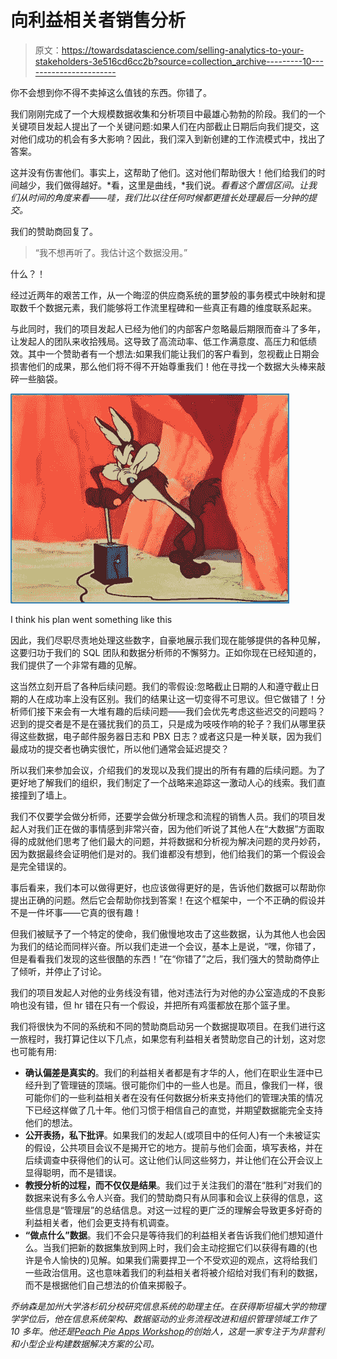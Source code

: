 # 向利益相关者销售分析

> 原文：<https://towardsdatascience.com/selling-analytics-to-your-stakeholders-3e516cd6cc2b?source=collection_archive---------10----------------------->

你不会想到你不得不卖掉这么值钱的东西。你错了。

我们刚刚完成了一个大规模数据收集和分析项目中最雄心勃勃的阶段。我们的一个关键项目发起人提出了一个关键问题:如果人们在内部截止日期后向我们提交，这对他们成功的机会有多大影响？因此，我们深入到新创建的工作流模式中，找出了答案。

这并没有伤害他们。事实上，这帮助了他们。这对他们帮助很大！他们给我们的时间越少，我们做得越好。*看，这里是曲线，*我们说。*看看这个置信区间。让我们从时间的角度来看——哇，我们比以往任何时候都更擅长处理最后一分钟的提交。*

我们的赞助商回复了。

> “我不想再听了。我估计这个数据没用。”

什么？！

经过近两年的艰苦工作，从一个晦涩的供应商系统的噩梦般的事务模式中映射和提取数千个数据元素，我们能够将工作流里程碑和一些真正有趣的维度联系起来。

与此同时，我们的项目发起人已经为他们的内部客户忽略最后期限而奋斗了多年，让发起人的团队来收拾残局。这导致了高流动率、低工作满意度、高压力和低绩效。其中一个赞助者有一个想法:如果我们能让我们的客户看到，忽视截止日期会损害他们的成果，那么他们将不得不开始尊重我们！他在寻找一个数据大头棒来敲碎一些脑袋。

![](img/258fd9305a70ab9da8d4211392ac1378.png)

I think his plan went something like this

因此，我们尽职尽责地处理这些数字，自豪地展示我们现在能够提供的各种见解，这要归功于我们的 SQL 团队和数据分析师的不懈努力。正如你现在已经知道的，我们提供了一个非常有趣的见解。

这当然立刻开启了各种后续问题。我们的零假设:忽略截止日期的人和遵守截止日期的人在成功率上没有区别。我们的结果让这一切变得不可思议。但它做错了！分析师们接下来会有一大堆有趣的后续问题——我们会优先考虑这些迟交的问题吗？迟到的提交者是不是在骚扰我们的员工，只是成为吱吱作响的轮子？我们从哪里获得这些数据，电子邮件服务器日志和 PBX 日志？或者这只是一种关联，因为我们最成功的提交者也确实很忙，所以他们通常会延迟提交？

所以我们来参加会议，介绍我们的发现以及我们提出的所有有趣的后续问题。为了更好地了解我们的组织，我们制定了一个战略来追踪这一激动人心的线索。我们直接撞到了墙上。

我们不仅要学会做分析师，还要学会做分析理念和流程的销售人员。我们的项目发起人对我们正在做的事情感到非常兴奋，因为他们听说了其他人在“大数据”方面取得的成就他们思考了他们最大的问题，并将数据和分析视为解决问题的灵丹妙药，因为数据最终会证明他们是对的。我们谁都没有想到，他们给我们的第一个假设会是完全错误的。

事后看来，我们本可以做得更好，也应该做得更好的是，告诉他们数据可以帮助你提出正确的问题。然后它会帮助你找到答案！在这个框架中，一个不正确的假设并不是一件坏事——它真的很有趣！

但我们被赋予了一个特定的使命，我们傲慢地攻击了这些数据，认为其他人也会因为我们的结论而同样兴奋。所以我们走进一个会议，基本上是说，“嘿，你错了，但是看看我们发现的这些很酷的东西！”在“你错了”之后，我们强大的赞助商停止了倾听，并停止了讨论。

我们的项目发起人对他的业务线没有错，他对违法行为对他的办公室造成的不良影响也没有错，但 hr 错在只有一个假设，并把所有鸡蛋都放在那个篮子里。

我们将很快为不同的系统和不同的赞助商启动另一个数据提取项目。在我们进行这一旅程时，我打算记住以下几点，如果您有利益相关者赞助您自己的计划，这对您也可能有用:

*   **确认偏差是真实的**。我们的利益相关者都是有才华的人，他们在职业生涯中已经升到了管理链的顶端。很可能你们中的一些人也是。而且，像我们一样，很可能你们的一些利益相关者在没有任何数据分析来支持他们的管理决策的情况下已经这样做了几十年。他们习惯于相信自己的直觉，并期望数据能完全支持他们的想法。
*   **公开表扬，私下批评**。如果我们的发起人(或项目中的任何人)有一个未被证实的假设，公共项目会议不是揭开它的地方。提前与他们会面，填写表格，并在后续调查中获得他们的认可。这让他们认同这些努力，并让他们在公开会议上显得聪明，而不是错误。
*   **教授分析的过程，而不仅仅是结果**。我们过于关注我们的潜在“胜利”对我们的数据来说有多么令人兴奋。我们的赞助商只有从同事和会议上获得的信息，这些信息是“管理层”的总结信息。对这一过程的更广泛的理解会导致更多好奇的利益相关者，他们会更支持有机调查。
*   **“做点什么”数据**。我们不会只是等待我们的利益相关者告诉我们他们想知道什么。当我们把新的数据集放到网上时，我们会主动挖掘它们以获得有趣的(也许是令人愉快的)见解。如果我们需要捍卫一个不受欢迎的观点，这将给我们一些政治信用。这也意味着我们的利益相关者将被介绍给对我们有利的数据，而不是根据他们自己想法的价值来掷骰子。

*乔纳森是加州大学洛杉矶分校研究信息系统的助理主任。在获得斯坦福大学的物理学学位后，他在信息系统架构、数据驱动的业务流程改进和组织管理领域工作了 10 多年。他还是*[*Peach Pie Apps Workshop*](http://www.peachpieapps.com)*的创始人，这是一家专注于为非营利和小型企业构建数据解决方案的公司。*